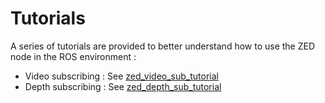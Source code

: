 # Tutorials
A series of tutorials are provided to better understand how to use the ZED node in the ROS environment :

- Video subscribing : See [zed_video_sub_tutorial](./zed_video_sub_tutorial)
- Depth subscribing : See [zed_depth_sub_tutorial](./zed_depth_sub_tutorial)
